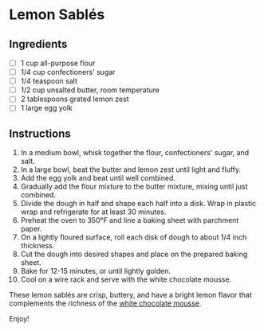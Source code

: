 # Lemon Sablés

## Ingredients

- [ ] 1 cup all-purpose flour
- [ ] 1/4 cup confectioners' sugar
- [ ] 1/4 teaspoon salt
- [ ] 1/2 cup unsalted butter, room temperature
- [ ] 2 tablespoons grated lemon zest
- [ ] 1 large egg yolk

## Instructions

1. In a medium bowl, whisk together the flour, confectioners' sugar, and salt.
2. In a large bowl, beat the butter and lemon zest until light and fluffy.
3. Add the egg yolk and beat until well combined.
4. Gradually add the flour mixture to the butter mixture, mixing until just combined.
5. Divide the dough in half and shape each half into a disk. Wrap in plastic wrap and refrigerate for at least 30 minutes.
6. Preheat the oven to 350°F and line a baking sheet with parchment paper.
7. On a lightly floured surface, roll each disk of dough to about 1/4 inch thickness.
8. Cut the dough into desired shapes and place on the prepared baking sheet.
9. Bake for 12-15 minutes, or until lightly golden.
10. Cool on a wire rack and serve with the white chocolate mousse.

These lemon sablés are crisp, buttery, and have a bright lemon flavor that complements the richness of 
the [white chocolate mousse](/desserts/white-chocolate-mousse.md).

Enjoy!

